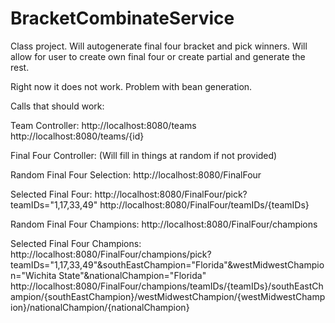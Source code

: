 BracketCombinateService
=======================

Class project. Will autogenerate final four bracket and pick winners. Will allow for user to create own final four or create partial and generate the rest.

Right now it does not work. Problem with bean generation.

Calls that should work:

Team Controller:
http://localhost:8080/teams
http://localhost:8080/teams/{id}

Final Four Controller:
(Will fill in things at random if not provided)

Random Final Four Selection:
http://localhost:8080/FinalFour

Selected Final Four:
http://localhost:8080/FinalFour/pick?teamIDs="1,17,33,49"
http://localhost:8080/FinalFour/teamIDs/{teamIDs}

Random Final Four Champions:
http://localhost:8080/FinalFour/champions

Selected Final Four Champions:
http://localhost:8080/FinalFour/champions/pick?teamIDs="1,17,33,49"&southEastChampion="Florida"&westMidwestChampion="Wichita State"&nationalChampion="Florida"
http://localhost:8080/FinalFour/champions/teamIDs/{teamIDs}/southEastChampion/{southEastChampion}/westMidwestChampion/{westMidwestChampion}/nationalChampion/{nationalChampion}